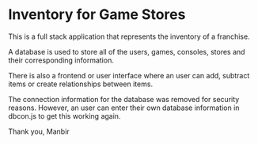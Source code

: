 # Inventory for Game Stores

This is a full stack application that represents the inventory of a franchise.

A database is used to store all of the users, games, consoles, stores and their corresponding information.

There is also a frontend or user interface where an user can add, subtract items or create relationships between
items. 

The connection information for the database was removed for security reasons. However, an user can enter their own
database information in dbcon.js to get this working again. 

Thank you,
Manbir
